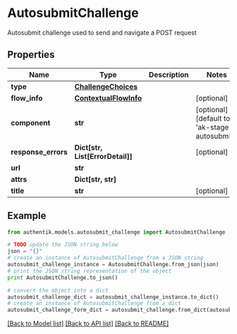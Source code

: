 # AutosubmitChallenge

Autosubmit challenge used to send and navigate a POST request

## Properties
Name | Type | Description | Notes
------------ | ------------- | ------------- | -------------
**type** | [**ChallengeChoices**](ChallengeChoices.md) |  | 
**flow_info** | [**ContextualFlowInfo**](ContextualFlowInfo.md) |  | [optional] 
**component** | **str** |  | [optional] [default to 'ak-stage-autosubmit']
**response_errors** | **Dict[str, List[ErrorDetail]]** |  | [optional] 
**url** | **str** |  | 
**attrs** | **Dict[str, str]** |  | 
**title** | **str** |  | [optional] 

## Example

```python
from authentik.models.autosubmit_challenge import AutosubmitChallenge

# TODO update the JSON string below
json = "{}"
# create an instance of AutosubmitChallenge from a JSON string
autosubmit_challenge_instance = AutosubmitChallenge.from_json(json)
# print the JSON string representation of the object
print AutosubmitChallenge.to_json()

# convert the object into a dict
autosubmit_challenge_dict = autosubmit_challenge_instance.to_dict()
# create an instance of AutosubmitChallenge from a dict
autosubmit_challenge_form_dict = autosubmit_challenge.from_dict(autosubmit_challenge_dict)
```
[[Back to Model list]](../README.md#documentation-for-models) [[Back to API list]](../README.md#documentation-for-api-endpoints) [[Back to README]](../README.md)


